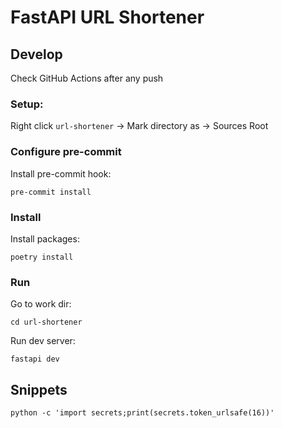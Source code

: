 # FastAPI URL Shortener

## Develop

Check GitHub Actions after any push

### Setup:
Right click `url-shortener` -> Mark directory as ->  Sources Root

### Configure pre-commit

Install pre-commit hook:
```shell
pre-commit install
```

### Install

Install packages:
```shell
poetry install
```

### Run

Go to work dir:
```shell
cd url-shortener
```

Run dev server:
```shell
fastapi dev
```

## Snippets
```shell
python -c 'import secrets;print(secrets.token_urlsafe(16))'
```
